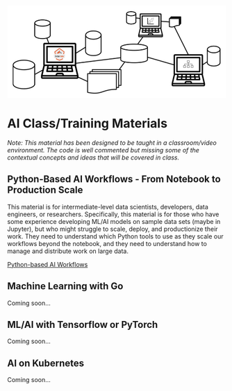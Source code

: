 ![Alt text](ai-banner.png)

# AI Class/Training Materials

*Note: This material has been designed to be taught in a classroom/video environment. The code is well commented but missing some of the contextual concepts and ideas that will be covered in class.*

## Python-Based AI Workflows - From Notebook to Production Scale

This material is for intermediate-level data scientists, developers, data engineers, or researchers. Specifically, this material is for those who have some experience developing ML/AI models on sample data sets (maybe in Jupyter), but who might struggle to scale, deploy, and productionize their work. They need to understand which Python tools to use as they scale our workflows beyond the notebook, and they need to understand how to manage and distribute work on large data. 

[Python-based AI Workflows](blah)

## Machine Learning with Go

Coming soon...

## ML/AI with Tensorflow or PyTorch

Coming soon...

## AI on Kubernetes

Coming soon...
